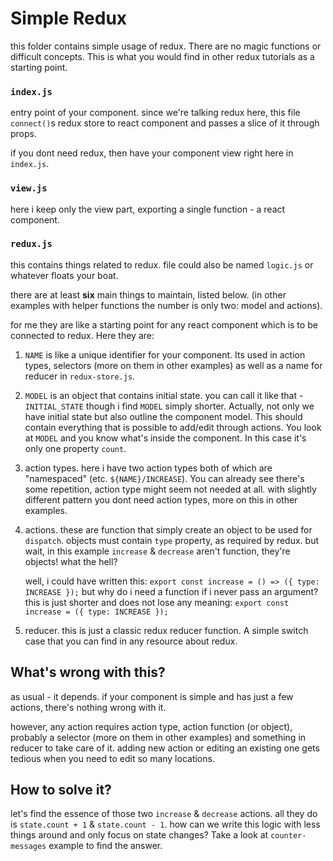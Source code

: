 # Simple Redux

this folder contains simple usage of redux. There are no magic functions
or difficult concepts. This is what you would find in other redux
tutorials as a starting point.

### `index.js`

entry point of your component. since we're talking redux here, this
file `connect()`s redux store to react component and passes a slice of it
through props.

if you dont need redux, then have your component view right here in
`index.js`.

### `view.js`

here i keep only the view part, exporting a single function - a
react component.

### `redux.js`

this contains things related to redux. file could also be named `logic.js` or
whatever floats your boat.

there are at least **six** main things to maintain, listed below. (in
other examples with helper functions the number is only two: model
and actions).

for me they are like a starting point for any react component which is
to be connected to redux. Here they are:

1. `NAME` is like a unique identifier for your component. Its used in
   action types, selectors (more on them in other examples) as well as a
   name for reducer in `redux-store.js`.

1. `MODEL` is an object that contains initial state. you can call it
   like that - `INITIAL_STATE` though i find `MODEL` simply shorter.
   Actually, not only we have initial state but also outline the
   component model. This should contain everything that is possible to
   add/edit through actions. You look at `MODEL` and you know what's
   inside the component. In this case it's only one property `count`.

1. action types. here i have two action types both of which are
   "namespaced" (etc. `${NAME}/INCREASE`). You can already see there's
   some repetition, action type might seem not needed at all. with
   slightly different pattern you dont need action types, more on this
   in other examples.

1. actions. these are function that simply create an object to be used
   for `dispatch`. objects must contain `type` property, as required by
   redux. but wait, in this example `increase` & `decrease` aren't
   function, they're objects! what the hell?

   well, i could have written this:
   `export const increase = () => ({ type: INCREASE });`
   but why do i need a function if i never pass an argument? this is
   just shorter and does not lose any meaning:
   `export const increase = ({ type: INCREASE });`

1. reducer. this is just a classic redux reducer function. A simple
   switch case that you can find in any resource about redux.

## What's wrong with this?

as usual - it depends. if your component is simple and has just a few
actions, there's nothing wrong with it.

however, any action requires action type, action function (or object),
probably a selector (more on them in other examples) and something
in reducer to take care of it. adding new action or editing an
existing one gets tedious when you need to edit so many locations.

## How to solve it?

let's find the essence of those two `increase` & `decrease` actions.
all they do is `state.count + 1` & `state.count - 1`. how can we write
this logic with less things around and only focus on state changes? Take
a look at `counter-messages` example to find the answer.
